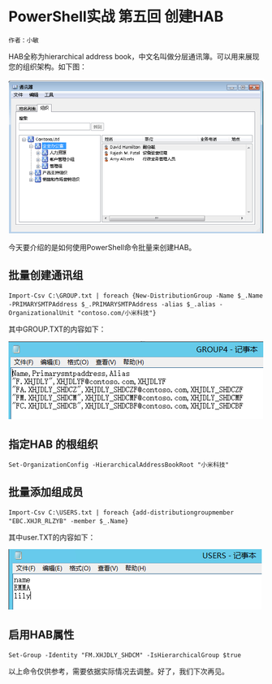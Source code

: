 # PowerShell实战 第五回 创建HAB
    作者：小敏

HAB全称为hierarchical address book，中文名叫做分层通讯簿。可以用来展现您的组织架构。如下图：

![](imgs/150924-1.png)

今天要介绍的是如何使用PowerShell命令批量来创建HAB。

## 批量创建通讯组

`Import-Csv C:\GROUP.txt | foreach {New-DistributionGroup -Name $_.Name -PRIMARYSMTPAddress $_.PRIMARYSMTPAddress -alias $_.alias -OrganizationalUnit "contoso.com/小米科技"}`

其中GROUP.TXT的内容如下：

![](imgs/150924-2.png)


## 指定HAB 的根组织

`Set-OrganizationConfig -HierarchicalAddressBookRoot "小米科技"`


## 批量添加组成员

`Import-Csv C:\USERS.txt | foreach {add-distributiongroupmember "EBC.XHJR_RLZYB" -member $_.Name}`

其中user.TXT的内容如下：

![](imgs/150924-3.png)


## 启用HAB属性

`Set-Group -Identity "FM.XHJDLY_SHDCM" -IsHierarchicalGroup $true`


以上命令仅供参考，需要依据实际情况去调整。好了，我们下次再见。
